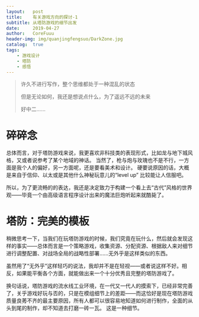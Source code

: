 ```yaml
---
layout:   post
title:    有关游戏方向的探讨-1
subtitle: 从塔防游戏的细节出发
date:     2019-04-27
author:   CoreFuuu
header-img: img/quanjingfengsuo/DarkZone.jpg
catalog:  true
tags:
    - 游戏设计
    - 塔防
    - 感悟
---
```


>许久不进行写作，整个思维都处于一种混乱的状态
>
>但是无论如何，我还是想说点什么，为了遥远不远的未来
>
>好中二……

# 碎碎念
总体而言，对于塔防游戏来说，我更喜欢非科技类的表现形式，比如龙与地下城风格，又或者说参考了某个地域的神话。
当然了，枪与炮与玫瑰也不是不行，一方面是我个人的偏好，另一方面呢，还是要看美术和设计。
硬要说原因的话，大概是来自于信仰、以太或是其他什么神秘玩意儿的“level up” 比较能让人信服吧。

所以，为了更流畅的的表达，我还是决定致力于构建一个看上去“古代”风格的世界观——毕竟一个由高级语言程序设计出来的魔法巨炮听起来就酷毙了。

# 塔防：完美的模板
稍微思考一下，当我们在玩塔防游戏的时候，我们究竟在玩什么，然后就会发现这样的事实——总体而言是一个策略游戏，收集资源、分配资源、根据敌人来对细节进行调整配置、对战场全局的战略性部署……无外乎是这样类似的东西。

虽然用了“无外乎”这样轻巧的说法，我却并不是在轻视——或者说这样不好。相反，如果能平衡各个方面，就能做出来一个十分优秀且完整的塔防游戏了。

换句话说，塔防游戏的流水线工业环境，在一代又一代人的摸索下，已经非常完善了，关乎游戏好玩与否的，只是在模组细节上的差距——而这恰好是现在塔防游戏质量良莠不齐的最主要原因，所有人都可以很容易地知道如何进行制作，全面的从头到尾的制作，却不知道去打磨一砖一瓦。
这是一种细节。
